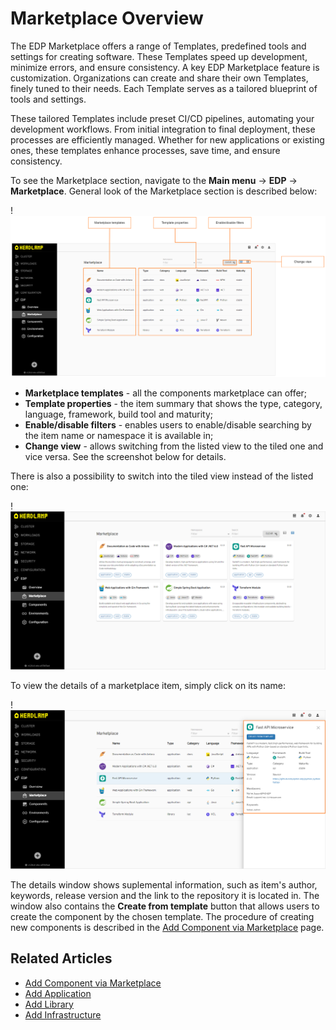 # Marketplace Overview

The EDP Marketplace offers a range of Templates, predefined tools and settings for creating software. These Templates speed up development, minimize errors, and ensure consistency.
A key EDP Marketplace feature is customization. Organizations can create and share their own Templates, finely tuned to their needs. Each Template serves as a tailored blueprint of tools and settings.

These tailored Templates include preset CI/CD pipelines, automating your development workflows. From initial integration to final deployment, these processes are efficiently managed. Whether for new applications or existing ones, these templates enhance processes, save time, and ensure consistency.

To see the Marketplace section, navigate to the **Main menu** -> **EDP** -> **Marketplace**. General look of the Marketplace section is described below:

!![Marketplace section](../assets/user-guide/marketplace-overview-listed.png "Marketplace section (listed view)")

* **Marketplace templates** - all the components marketplace can offer;
* **Template properties** - the item summary that shows the type, category, language, framework, build tool and maturity;
* **Enable/disable filters** - enables users to enable/disable searching by the item name or namespace it is available in;
* **Change view** - allows switching from the listed view to the tiled one and vice versa. See the screenshot below for details.

There is also a possibility to switch into the tiled view instead of the listed one:

!![Marketplace section](../assets/user-guide/marketplace-overview-tiled.png "Marketplace section (tiled view)")

To view the details of a marketplace item, simply click on its name:

!![Item details](../assets/user-guide/edp-portal-marketplace-item-details.png "Item details")

The details window shows suplemental information, such as item's author, keywords, release version and the link to the repository it is located in. The window also contains the **Create from template** button that allows users to create the component by the chosen template. The procedure of creating new components is described in the [Add Component via Marketplace](add-marketplace.md) page.

## Related Articles

* [Add Component via Marketplace](add-marketplace.md)
* [Add Application](add-application.md)
* [Add Library](add-library.md)
* [Add Infrastructure](add-infrastructure.md)
